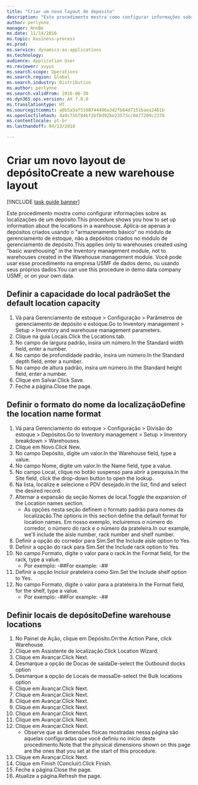 ```yaml
---
title: "Criar um novo layout de depósito"
description: "Este procedimento mostra como configurar informações sobre as localizações de um depósito."
author: perlynne
manager: AnnBe
ms.date: 11/14/2016
ms.topic: business-process
ms.prod: 
ms.service: dynamics-ax-applications
ms.technology: 
audience: Application User
ms.reviewer: yuyus
ms.search.scope: Operations
ms.search.region: Global
ms.search.industry: Distribution
ms.author: perlynne
ms.search.validFrom: 2016-06-30
ms.dyn365.ops.version: AX 7.0.0
ms.translationtype: HT
ms.sourcegitcommit: a8b5a5af5108744406a3d2fb84d7151baea2481b
ms.openlocfilehash: 4a9c75bf84bf2bf8d92be23573cc0477209c2378
ms.contentlocale: pt-br
ms.lasthandoff: 04/13/2018

---
```

# <a name="create-a-new-warehouse-layout"></a><span data-ttu-id="6d6c5-103">Criar um novo layout de depósito</span><span class="sxs-lookup"><span data-stu-id="6d6c5-103">Create a new warehouse layout</span></span>

[!INCLUDE [task guide banner](../../includes/task-guide-banner.md)]

<span data-ttu-id="6d6c5-104">Este procedimento mostra como configurar informações sobre as localizações de um depósito.</span><span class="sxs-lookup"><span data-stu-id="6d6c5-104">This procedure shows you how to set up information about the locations in a warehouse.</span></span> <span data-ttu-id="6d6c5-105">Aplica-se apenas a depósitos criados usando o "armazenamento básico” no módulo de gerenciamento de estoque, não a depósitos criados no módulo de gerenciamento de depósito.</span><span class="sxs-lookup"><span data-stu-id="6d6c5-105">This applies only to warehouses created using "basic warehousing" in the Inventory management module, not to warehouses created in the Warehouse management module.</span></span> <span data-ttu-id="6d6c5-106">Você pode usar esse procedimento na empresa USMF de dados demo, ou usando seus próprios dados.</span><span class="sxs-lookup"><span data-stu-id="6d6c5-106">You can use this procedure in demo data company USMF, or on your own data.</span></span>


## <a name="set-the-default-location-capacity"></a><span data-ttu-id="6d6c5-107">Definir a capacidade do local padrão</span><span class="sxs-lookup"><span data-stu-id="6d6c5-107">Set the default location capacity</span></span>
1. <span data-ttu-id="6d6c5-108">Vá para Gerenciamento de estoque > Configuração > Parâmetros de gerenciamento de depósito e estoque.</span><span class="sxs-lookup"><span data-stu-id="6d6c5-108">Go to Inventory management > Setup > Inventory and warehouse management parameters.</span></span>
2. <span data-ttu-id="6d6c5-109">Clique na guia Locais.</span><span class="sxs-lookup"><span data-stu-id="6d6c5-109">Click the Locations tab.</span></span>
3. <span data-ttu-id="6d6c5-110">No campo de largura padrão, insira um número.</span><span class="sxs-lookup"><span data-stu-id="6d6c5-110">In the Standard width field, enter a number.</span></span>
4. <span data-ttu-id="6d6c5-111">No campo de profundidade padrão, insira um número.</span><span class="sxs-lookup"><span data-stu-id="6d6c5-111">In the Standard depth field, enter a number.</span></span>
5. <span data-ttu-id="6d6c5-112">No campo de altura padrão, insira um número.</span><span class="sxs-lookup"><span data-stu-id="6d6c5-112">In the Standard height field, enter a number.</span></span>
6. <span data-ttu-id="6d6c5-113">Clique em Salvar.</span><span class="sxs-lookup"><span data-stu-id="6d6c5-113">Click Save.</span></span>
7. <span data-ttu-id="6d6c5-114">Feche a página.</span><span class="sxs-lookup"><span data-stu-id="6d6c5-114">Close the page.</span></span>

## <a name="define-the-location-name-format"></a><span data-ttu-id="6d6c5-115">Definir o formato do nome da localização</span><span class="sxs-lookup"><span data-stu-id="6d6c5-115">Define the location name format</span></span>
1. <span data-ttu-id="6d6c5-116">Vá para Gerenciamento do estoque > Configuração > Divisão do estoque > Depósitos.</span><span class="sxs-lookup"><span data-stu-id="6d6c5-116">Go to Inventory management > Setup > Inventory breakdown > Warehouses.</span></span>
2. <span data-ttu-id="6d6c5-117">Clique em Novo.</span><span class="sxs-lookup"><span data-stu-id="6d6c5-117">Click New.</span></span>
3. <span data-ttu-id="6d6c5-118">No campo Depósito, digite um valor.</span><span class="sxs-lookup"><span data-stu-id="6d6c5-118">In the Warehouse field, type a value.</span></span>
4. <span data-ttu-id="6d6c5-119">No campo Nome, digite um valor.</span><span class="sxs-lookup"><span data-stu-id="6d6c5-119">In the Name field, type a value.</span></span>
5. <span data-ttu-id="6d6c5-120">No campo Local, clique no botão suspenso para abrir a pesquisa.</span><span class="sxs-lookup"><span data-stu-id="6d6c5-120">In the Site field, click the drop-down button to open the lookup.</span></span>
6. <span data-ttu-id="6d6c5-121">Na lista, localize e selecione o PDV desejado.</span><span class="sxs-lookup"><span data-stu-id="6d6c5-121">In the list, find and select the desired record.</span></span>
7. <span data-ttu-id="6d6c5-122">Alternar a expansão da seção Nomes de local.</span><span class="sxs-lookup"><span data-stu-id="6d6c5-122">Toggle the expansion of the Location names section.</span></span>
    * <span data-ttu-id="6d6c5-123">As opções nesta seção definem o formato padrão para nomes da localização.</span><span class="sxs-lookup"><span data-stu-id="6d6c5-123">The options in this section define the default format for location names.</span></span> <span data-ttu-id="6d6c5-124">Em nosso exemplo, incluiremos o número do corredor, o número do rack e o número da prateleira.</span><span class="sxs-lookup"><span data-stu-id="6d6c5-124">In our example, we'll include the aisle number, rack number and shelf number.</span></span>  
8. <span data-ttu-id="6d6c5-125">Definir a opção do corredor para Sim.</span><span class="sxs-lookup"><span data-stu-id="6d6c5-125">Set the Include aisle option to Yes.</span></span>
9. <span data-ttu-id="6d6c5-126">Definir a opção do rack para Sim.</span><span class="sxs-lookup"><span data-stu-id="6d6c5-126">Set the Include rack option to Yes.</span></span>
10. <span data-ttu-id="6d6c5-127">No campo Formato, digite o valor para o rack.</span><span class="sxs-lookup"><span data-stu-id="6d6c5-127">In the Format field, for the rack, type a value.</span></span>
    * <span data-ttu-id="6d6c5-128">Por exemplo: -##</span><span class="sxs-lookup"><span data-stu-id="6d6c5-128">For example: -##</span></span>  
11. <span data-ttu-id="6d6c5-129">Definir a opção Incluir prateleira como Sim.</span><span class="sxs-lookup"><span data-stu-id="6d6c5-129">Set the Include shelf option to Yes.</span></span>
12. <span data-ttu-id="6d6c5-130">No campo Formato, digite o valor para a prateleira.</span><span class="sxs-lookup"><span data-stu-id="6d6c5-130">In the Format field, for the shelf, type a value.</span></span>
    * <span data-ttu-id="6d6c5-131">Por exemplo: -##</span><span class="sxs-lookup"><span data-stu-id="6d6c5-131">For example: -##</span></span>  

## <a name="define-warehouse-locations"></a><span data-ttu-id="6d6c5-132">Definir locais de depósito</span><span class="sxs-lookup"><span data-stu-id="6d6c5-132">Define warehouse locations</span></span>
1. <span data-ttu-id="6d6c5-133">No Painel de Ação, clique em Depósito.</span><span class="sxs-lookup"><span data-stu-id="6d6c5-133">On the Action Pane, click Warehouse.</span></span>
2. <span data-ttu-id="6d6c5-134">Clique em Assistente de localização.</span><span class="sxs-lookup"><span data-stu-id="6d6c5-134">Click Location Wizard.</span></span>
3. <span data-ttu-id="6d6c5-135">Clique em Avançar.</span><span class="sxs-lookup"><span data-stu-id="6d6c5-135">Click Next.</span></span>
4. <span data-ttu-id="6d6c5-136">Desmarque a opção de Docas de saída</span><span class="sxs-lookup"><span data-stu-id="6d6c5-136">De-select the Outbound docks option</span></span>
5. <span data-ttu-id="6d6c5-137">Desmarque a opção de Locais de massa</span><span class="sxs-lookup"><span data-stu-id="6d6c5-137">De-select the Bulk locations option</span></span>
6. <span data-ttu-id="6d6c5-138">Clique em Avançar.</span><span class="sxs-lookup"><span data-stu-id="6d6c5-138">Click Next.</span></span>
7. <span data-ttu-id="6d6c5-139">Clique em Avançar.</span><span class="sxs-lookup"><span data-stu-id="6d6c5-139">Click Next.</span></span>
8. <span data-ttu-id="6d6c5-140">Clique em Avançar.</span><span class="sxs-lookup"><span data-stu-id="6d6c5-140">Click Next.</span></span>
9. <span data-ttu-id="6d6c5-141">Clique em Avançar.</span><span class="sxs-lookup"><span data-stu-id="6d6c5-141">Click Next.</span></span>
10. <span data-ttu-id="6d6c5-142">Clique em Avançar.</span><span class="sxs-lookup"><span data-stu-id="6d6c5-142">Click Next.</span></span>
11. <span data-ttu-id="6d6c5-143">Clique em Avançar.</span><span class="sxs-lookup"><span data-stu-id="6d6c5-143">Click Next.</span></span>
12. <span data-ttu-id="6d6c5-144">Clique em Avançar.</span><span class="sxs-lookup"><span data-stu-id="6d6c5-144">Click Next.</span></span>
    * <span data-ttu-id="6d6c5-145">Observe que as dimensões físicas mostradas nessa página são aquelas configuradas que você definiu no início deste procedimento.</span><span class="sxs-lookup"><span data-stu-id="6d6c5-145">Note that the physical dimensions shown on this page are the ones that you set at the start of this procedure.</span></span>  
13. <span data-ttu-id="6d6c5-146">Clique em Avançar.</span><span class="sxs-lookup"><span data-stu-id="6d6c5-146">Click Next.</span></span>
14. <span data-ttu-id="6d6c5-147">Clique em Finish (Concluir).</span><span class="sxs-lookup"><span data-stu-id="6d6c5-147">Click Finish.</span></span>
15. <span data-ttu-id="6d6c5-148">Feche a página.</span><span class="sxs-lookup"><span data-stu-id="6d6c5-148">Close the page.</span></span>
16. <span data-ttu-id="6d6c5-149">Atualize a página.</span><span class="sxs-lookup"><span data-stu-id="6d6c5-149">Refresh the page.</span></span>

